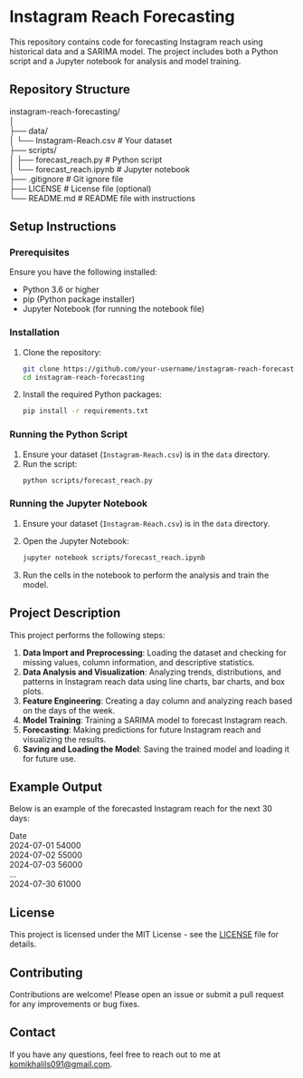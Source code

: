 # Instagram Reach Forecasting

This repository contains code for forecasting Instagram reach using historical data and a SARIMA model. The project includes both a Python script and a Jupyter notebook for analysis and model training.

## Repository Structure
instagram-reach-forecasting/   
│   
├── data/   
│ └── Instagram-Reach.csv # Your dataset   
├── scripts/   
│ ├── forecast_reach.py # Python script   
│ └── forecast_reach.ipynb # Jupyter notebook   
├── .gitignore # Git ignore file   
├── LICENSE # License file (optional)   
└── README.md # README file with instructions   



## Setup Instructions

### Prerequisites

Ensure you have the following installed:
- Python 3.6 or higher
- pip (Python package installer)
- Jupyter Notebook (for running the notebook file)

### Installation

1. Clone the repository:
    ```bash
    git clone https://github.com/your-username/instagram-reach-forecasting.git
    cd instagram-reach-forecasting
    ```

2. Install the required Python packages:
    ```bash
    pip install -r requirements.txt
    ```

### Running the Python Script

1. Ensure your dataset (`Instagram-Reach.csv`) is in the `data` directory.
2. Run the script:
    ```bash
    python scripts/forecast_reach.py
    ```

### Running the Jupyter Notebook

1. Ensure your dataset (`Instagram-Reach.csv`) is in the `data` directory.
2. Open the Jupyter Notebook:
    ```bash
    jupyter notebook scripts/forecast_reach.ipynb
    ```

3. Run the cells in the notebook to perform the analysis and train the model.

## Project Description

This project performs the following steps:
1. **Data Import and Preprocessing**: Loading the dataset and checking for missing values, column information, and descriptive statistics.
2. **Data Analysis and Visualization**: Analyzing trends, distributions, and patterns in Instagram reach data using line charts, bar charts, and box plots.
3. **Feature Engineering**: Creating a day column and analyzing reach based on the days of the week.
4. **Model Training**: Training a SARIMA model to forecast Instagram reach.
5. **Forecasting**: Making predictions for future Instagram reach and visualizing the results.
6. **Saving and Loading the Model**: Saving the trained model and loading it for future use.

## Example Output

Below is an example of the forecasted Instagram reach for the next 30 days:

Date   
2024-07-01 54000    
2024-07-02 55000    
2024-07-03 56000    
...   
2024-07-30 61000   


## License

This project is licensed under the MIT License - see the [LICENSE](LICENSE) file for details.

## Contributing

Contributions are welcome! Please open an issue or submit a pull request for any improvements or bug fixes.

## Contact

If you have any questions, feel free to reach out to me at komikhalils091@gmail.com.



